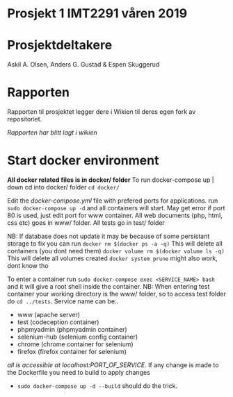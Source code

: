 # Prosjekt 1 IMT2291 våren 2019 #


# Prosjektdeltakere #
Askil A. Olsen,
Anders G. Gustad & Espen Skuggerud

# Rapporten #
Rapporten til prosjektet legger dere i Wikien til deres egen fork av repositoriet.

*Rapporten har blitt lagt i wikien*

# Start docker environment #
**All docker related files is in docker/ folder**
To run docker-compose up | down cd into docker/ folder `cd docker/`

Edit the *docker-compose.yml* file with prefered ports for applications.
run `sudo docker-compose up -d` and all containers will start.
May get error if port 80 is used, just edit port for www container.
All web documents (php, html, css etc) goes in www/ folder.
All tests go in test/ folder

NB:
If database does not update it may be because of some persistant storage
to fix you can run
`docker rm $(docker ps -a -q)` This will delete all containers (you dont need them)
`docker volume rm $(docker volume ls -q)` This will delete all volumes created
`docker system prune` might also work, dont know tho

To enter a container run `sudo docker-compose exec <SERVICE_NAME> bash` and it will give a root shell inside the container.
NB: When entering test container your working directory is the www/ folder, so to access test folder do `cd ../tests`.
Service name can be:.
* www (apache server)
* test (codeception container)
* phpmyadmin (phpmyadmin container)
* selenium-hub (selenium config container)
* chrome (chrome container for selenium)
* firefox (firefox container for selenium)

*all is accessible at localhost:PORT_OF_SERVICE*.
If any change is made to the Dockerfile you need to build to apply changes
* `sudo docker-compose up -d --build` should do the trick.



